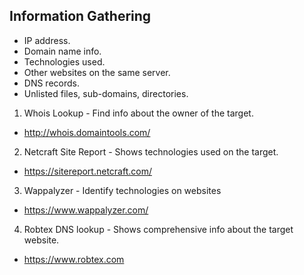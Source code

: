 ## Information Gathering
- IP address.
- Domain name info.
- Technologies used.
- Other websites on the same server.
- DNS records.
- Unlisted files, sub-domains, directories.

1. Whois Lookup  - Find info about the owner of the target.
- http://whois.domaintools.com/
2. Netcraft Site Report - Shows technologies used on the target.
- https://sitereport.netcraft.com/
3. Wappalyzer - Identify technologies on websites 
- https://www.wappalyzer.com/
4. Robtex DNS lookup - Shows comprehensive info about the target website.
- https://www.robtex.com
